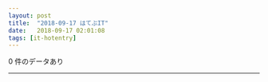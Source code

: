 ```yaml
---
layout: post
title:  "2018-09-17 はてぶIT"
date:   2018-09-17 02:01:08
tags: [it-hotentry]
---
```

0 件のデータあり

<hr>
